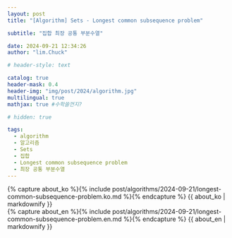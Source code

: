 ```yaml
---
layout: post
title: "[Algorithm] Sets - Longest common subsequence problem"

subtitle: "집합 최장 공통 부분수열"

date: 2024-09-21 12:34:26
author: "lim.Chuck"

# header-style: text

catalog: true
header-mask: 0.4
header-img: "img/post/2024/algorithm.jpg"
multilingual: true
mathjax: true #수학쓸껀지?

# hidden: true

tags:
  - algorithm
  - 알고리즘
  - Sets
  - 집합
  - Longest common subsequence problem
  - 최장 공통 부분수열
---
```


<div class="ko post-container">
    {% capture about_ko %}{% include post/algorithms/2024-09-21/longest-common-subsequence-problem.ko.md %}{% endcapture %}
    {{ about_ko | markdownify }}
</div>
<div class="en post-container">
    {% capture about_en %}{% include post/algorithms/2024-09-21/longest-common-subsequence-problem.en.md %}{% endcapture %}
    {{ about_en | markdownify }}
</div>
